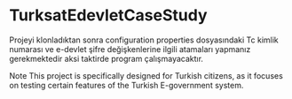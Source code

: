 # TurksatEdevletCaseStudy
Projeyi klonladıktan sonra configuration properties dosyasındaki Tc kimlik numarası ve e-devlet şifre değişkenlerine ilgili atamaları yapmanız gerekmektedir 
aksi taktirde program çalışmayacaktır.

Note
This project is specifically designed for Turkish citizens, 
as it focuses on testing certain features of the Turkish E-government system.
